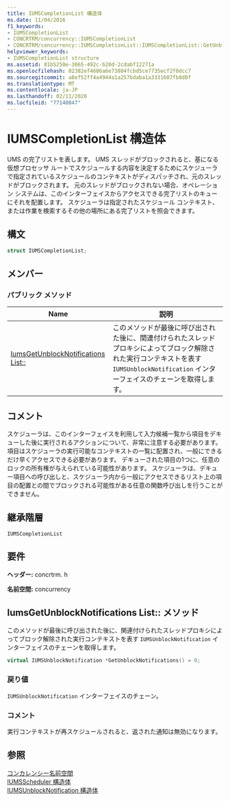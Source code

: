 ```yaml
---
title: IUMSCompletionList 構造体
ms.date: 11/04/2016
f1_keywords:
- IUMSCompletionList
- CONCRTRM/concurrency::IUMSCompletionList
- CONCRTRM/concurrency::IUMSCompletionList::IUMSCompletionList::GetUnblockNotifications
helpviewer_keywords:
- IUMSCompletionList structure
ms.assetid: 81b5250e-3065-492c-b20d-2cdabf12271a
ms.openlocfilehash: 02382ef4606a6e73804fcbd5ce7735ecf2f0dcc7
ms.sourcegitcommit: a8ef52ff4a4944a1a257bdaba1a3331607fb8d0f
ms.translationtype: MT
ms.contentlocale: ja-JP
ms.lasthandoff: 02/11/2020
ms.locfileid: "77140047"
---
```

# <a name="iumscompletionlist-structure"></a>IUMSCompletionList 構造体

UMS の完了リストを表します。 UMS スレッドがブロックされると、基になる仮想プロセッサ ルートでスケジュールする内容を決定するためにスケジューラで指定されているスケジュールのコンテキストがディスパッチされ、元のスレッドがブロックされます。 元のスレッドがブロックされない場合、オペレーション システムは、このインターフェイスからアクセスできる完了リストのキューにそれを配置します。 スケジューラは指定されたスケジュール コンテキスト、または作業を検索するその他の場所にある完了リストを照会できます。

## <a name="syntax"></a>構文

```cpp
struct IUMSCompletionList;
```

## <a name="members"></a>メンバー

### <a name="public-methods"></a>パブリック メソッド

|Name|説明|
|----------|-----------------|
|[IumsGetUnblockNotifications List::](#getunblocknotifications)|このメソッドが最後に呼び出された後に、関連付けられたスレッドプロキシによってブロック解除された実行コンテキストを表す `IUMSUnblockNotification` インターフェイスのチェーンを取得します。|

## <a name="remarks"></a>コメント

スケジューラは、このインターフェイスを利用して入力候補一覧から項目をデキューした後に実行されるアクションについて、非常に注意する必要があります。 項目はスケジューラの実行可能なコンテキストの一覧に配置され、一般にできるだけ早くアクセスできる必要があります。 デキューされた項目の1つに、任意のロックの所有権が与えられている可能性があります。 スケジューラは、デキュー項目への呼び出しと、スケジューラ内から一般にアクセスできるリスト上の項目の配置との間でブロックされる可能性がある任意の関数呼び出しを行うことができません。

## <a name="inheritance-hierarchy"></a>継承階層

`IUMSCompletionList`

## <a name="requirements"></a>要件

**ヘッダー:** concrtrm. h

**名前空間:** concurrency

## <a name="getunblocknotifications"></a>IumsGetUnblockNotifications List:: メソッド

このメソッドが最後に呼び出された後に、関連付けられたスレッドプロキシによってブロック解除された実行コンテキストを表す `IUMSUnblockNotification` インターフェイスのチェーンを取得します。

```cpp
virtual IUMSUnblockNotification *GetUnblockNotifications() = 0;
```

### <a name="return-value"></a>戻り値

`IUMSUnblockNotification` インターフェイスのチェーン。

### <a name="remarks"></a>コメント

実行コンテキストが再スケジュールされると、返された通知は無効になります。

## <a name="see-also"></a>参照

[コンカレンシー名前空間](concurrency-namespace.md)<br/>
[IUMSScheduler 構造体](iumsscheduler-structure.md)<br/>
[IUMSUnblockNotification 構造体](iumsunblocknotification-structure.md)
